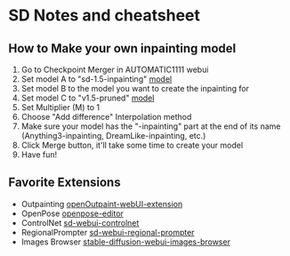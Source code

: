 SD Notes and cheatsheet
=======================

How to Make your own inpainting model
-------------------------------------
1. Go to Checkpoint Merger in AUTOMATIC1111 webui
2. Set model A to "sd-1.5-inpainting" [model](https://huggingface.co/runwayml/stable-diffusion-inpainting)
3. Set model B to the model you want to create the inpainting for
4. Set model C to "v1.5-pruned" [model](https://huggingface.co/runwayml/stable-diffusion-v1-5)
5. Set Multiplier (M) to 1
6. Choose "Add difference" Interpolation method
7. Make sure your model has the "-inpainting" part at the end of its name (Anything3-inpainting, DreamLike-inpainting, etc.)
8. Click Merge button, it'll take some time to create your model
9. Have fun!



Favorite Extensions
-------------------
- Outpainting [openOutpaint-webUI-extension](https://github.com/zero01101/openOutpaint-webUI-extension)
- OpenPose [openpose-editor](https://github.com/fkunn1326/openpose-editor)
- ControlNet [sd-webui-controlnet](https://github.com/Mikubill/sd-webui-controlnet)
- RegionalPrompter [sd-webui-regional-prompter ](https://github.com/hako-mikan/sd-webui-regional-prompter)
- Images Browser [stable-diffusion-webui-images-browser](https://github.com/AlUlkesh/stable-diffusion-webui-images-browser)